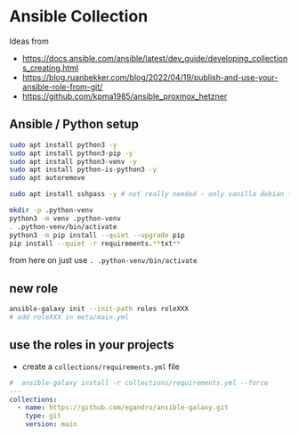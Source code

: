 # Ansible Collection

Ideas from

- <https://docs.ansible.com/ansible/latest/dev_guide/developing_collections_creating.html>
- <https://blog.ruanbekker.com/blog/2022/04/19/publish-and-use-your-ansible-role-from-git/>
- <https://github.com/kpma1985/ansible_proxmox_hetzner>


## Ansible / Python setup

```bash
sudo apt install python3 -y
sudo apt install python3-pip -y
sudo apt install python3-venv -y
sudo apt install python-is-python3 -y
sudo apt autoremove

sudo apt install sshpass -y # not really needed - only vanilla debian from iso needs this

mkdir -p .python-venv
python3 -m venv .python-venv
. .python-venv/bin/activate
python3 -m pip install --quiet --upgrade pip
pip install --quiet -r requirements.**txt**
```

from here on just use `. .python-venv/bin/activate`

## new role

```bash
ansible-galaxy init --init-path roles roleXXX
# add roleXXX in meta/main.yml
```

## use the roles in your projects

- create a `collections/requirements.yml` file

```yml
#  ansible-galaxy install -r collections/requirements.yml --force
---
collections:
  - name: https://github.com/egandro/ansible-galaxy.git
    type: git
    version: main
```
